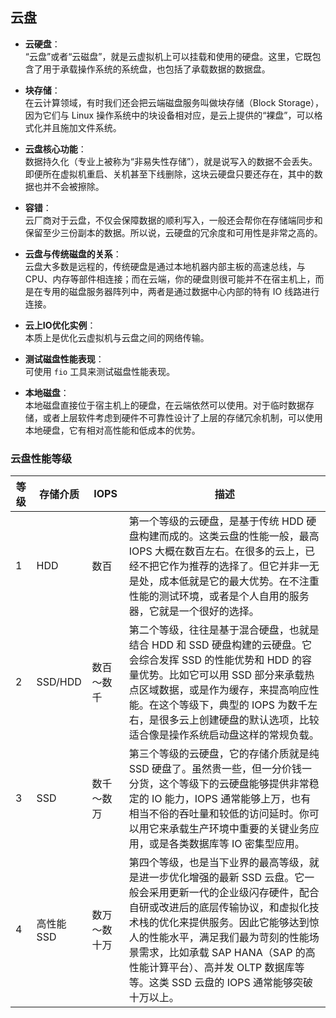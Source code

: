 ## 云盘

- **云硬盘**：  
  “云盘”或者“云磁盘”，就是云虚拟机上可以挂载和使用的硬盘。这里，它既包含了用于承载操作系统的系统盘，也包括了承载数据的数据盘。

- **块存储**：  
  在云计算领域，有时我们还会把云端磁盘服务叫做块存储（Block Storage），因为它们与 Linux 操作系统中的块设备相对应，是云上提供的“裸盘”，可以格式化并且施加文件系统。

- **云盘核心功能**：  
  数据持久化（专业上被称为“非易失性存储”），就是说写入的数据不会丢失。即便所在虚拟机重启、关机甚至下线删除，这块云硬盘只要还存在，其中的数据也并不会被擦除。

- **容错**：  
  云厂商对于云盘，不仅会保障数据的顺利写入，一般还会帮你在存储端同步和保留至少三份副本的数据。所以说，云硬盘的冗余度和可用性是非常之高的。

- **云盘与传统磁盘的关系**：  
  云盘大多数是远程的，传统硬盘是通过本地机器内部主板的高速总线，与 CPU、内存等部件相连接；而在云端，你的硬盘则很可能并不在宿主机上，而是在专用的磁盘服务器阵列中，两者是通过数据中心内部的特有 IO 线路进行连接。

- **云上IO优化实例**：  
  本质上是优化云虚拟机与云盘之间的网络传输。

- **测试磁盘性能表现**：  
  可使用 `fio` 工具来测试磁盘性能表现。

- **本地磁盘**：  
  本地磁盘直接位于宿主机上的硬盘，在云端依然可以使用。对于临时数据存储，或者上层软件考虑到硬件不可靠性设计了上层的存储冗余机制，可以使用本地硬盘，它有相对高性能和低成本的优势。

### 云盘性能等级

| 等级 | 存储介质       | IOPS            | 描述 |
| ---- | -------------- | --------------- | ---- |
| 1    | HDD            | 数百            | 第一个等级的云硬盘，是基于传统 HDD 硬盘构建而成的。这类云盘的性能一般，最高 IOPS 大概在数百左右。在很多的云上，已经不把它作为推荐的选择了。但它并非一无是处，成本低就是它的最大优势。在不注重性能的测试环境，或者是个人自用的服务器，它就是一个很好的选择。 |
| 2    | SSD/HDD        | 数百～数千      | 第二个等级，往往是基于混合硬盘，也就是结合 HDD 和 SSD 硬盘构建的云硬盘。它会综合发挥 SSD 的性能优势和 HDD 的容量优势。比如它可以用 SSD 部分来承载热点区域数据，或是作为缓存，来提高响应性能。在这个等级下，典型的 IOPS 为数千左右，是很多云上创建硬盘的默认选项，比较适合像是操作系统启动盘这样的常规负载。 |
| 3    | SSD            | 数千～数万      | 第三个等级的云硬盘，它的存储介质就是纯 SSD 硬盘了。虽然贵一些，但一分价钱一分货，这个等级下的云硬盘能够提供非常稳定的 IO 能力，IOPS 通常能够上万，也有相当不俗的吞吐量和较低的访问延时。你可以用它来承载生产环境中重要的关键业务应用，或是各类数据库等 IO 密集型应用。 |
| 4    | 高性能SSD      | 数万～数十万    | 第四个等级，也是当下业界的最高等级，就是进一步优化增强的最新 SSD 云盘。它一般会采用更新一代的企业级闪存硬件，配合自研或改进后的底层传输协议，和虚拟化技术栈的优化来提供服务。因此它能够达到惊人的性能水平，满足我们最为苛刻的性能场景需求，比如承载 SAP HANA（SAP 的高性能计算平台）、高并发 OLTP 数据库等等。这类 SSD 云盘的 IOPS 通常能够突破十万以上。 |
